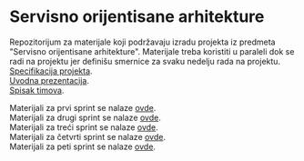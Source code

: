 # Servisno orijentisane arhitekture

Repozitorijum za materijale koji podržavaju izradu projekta iz predmeta "Servisno orijentisane arhitekture". Materijale treba koristiti u paraleli dok se radi na projektu jer definišu smernice za svaku nedelju rada na projektu.  
<a href='https://docs.google.com/document/d/1S25LongXcWjNz4SIsnHw2aSvQPwRmKYo5iXhV8sSUAs/edit'>Specifikacija projekta</a>.  
<a href='https://docs.google.com/presentation/d/1UZya8ywAeOozDKeEDMFS3IOJMcELQUzK/edit?rtpof=true&sd=true'>Uvodna prezentacija</a>.  
<a href='https://docs.google.com/spreadsheets/d/1IaycFUKvHsfi4cF8KV3DRMlh1QAr0VFRNddiYw0kuZs/edit#gid=0'>Spisak timova</a>.    

Materijali za prvi sprint se nalaze <a href='https://github.com/lukaDoric/SOA/blob/main/S1/s1readme.md'>ovde</a>.  
Materijali za drugi sprint se nalaze <a href='https://github.com/lukaDoric/SOA/blob/main/S2/s2readme.md'>ovde</a>.  
Materijali za treći sprint se nalaze <a href='https://github.com/lukaDoric/SOA/tree/main/S3'>ovde</a>.  
Materijali za četvrti sprint se nalaze <a href='https://github.com/lukaDoric/SOA/tree/main/S4'>ovde</a>.  
Materijali za peti sprint se nalaze <a href='https://github.com/lukaDoric/SOA/tree/main/S5'>ovde</a>.
